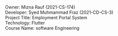 Owner: Mizna Rauf (2021-CS-174) <br>
Developer: Syed Muhmammad Fraz (2021-CD-CS-3) <br>
Project Title: Employment Portal System <br>
Technology: Flutter <br>
Course Name: software Engineering <br>

